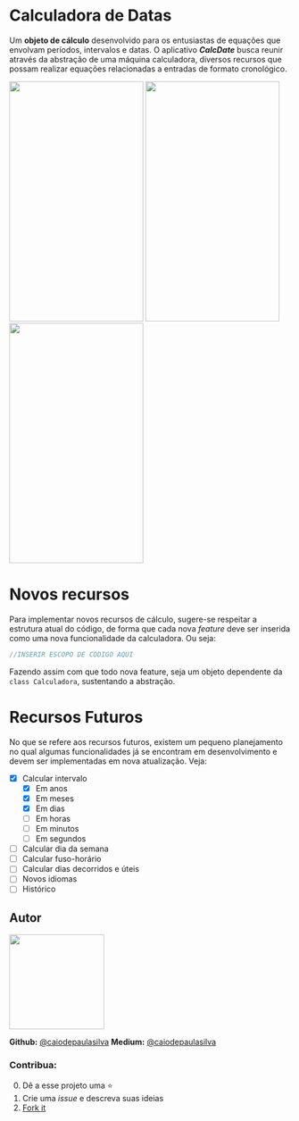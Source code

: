 # Calculadora de Datas

Um **objeto de cálculo** desenvolvido para os entusiastas de equações que envolvam períodos, intervalos e datas. O aplicativo ***CalcDate*** busca reunir através da abstração de uma máquina calculadora, diversos recursos que possam realizar equações relacionadas a entradas  de formato cronológico.

<img src="https://lh3.googleusercontent.com/suJxieUtfgv0ycInep4KhoR84E5sXcytjmF9j-VeU7v8OAktR555oD5iLgEhzZYPxQ_1tzBltVZh7t-quDVmpNUoN9EqnuEFtMWW49lEI2ibAl9cxrQrFqad_hIwG9cZtVH4XlK2QUOKoj3fRFY7aduNGcgO3OaqEh0yrIsTyZOMCGNnpFS91KtKWUU-Em-PGrJAZQX62B6ShRHCZhkN5FxCqyi_BxX5n2vBAwJbKJzC4lFM5-o2BKd2BzisYyf9nw4SqLUdun7_wvkEVhLV69LFXkWzxY0JyGDsf14y0VrRpPWA1eBAfxti1KcohbZCnkWrtD0jS0ktHc-NC8nmG8oDEi4UG8JaxyCOFM4nBEFMbihEhUMZqqiFbeDWGAQj-EIM3DhhkbyUhAV1iGdbvcYfA8plILpUB9UMhcG2TmLESwhScZ8BDyb_nZUoDXCewNmEN-VtMEyp3qANicpZ2Nv4XQrNpj7Rx1rNOG-DCwPCcotiS9yCHNgcQ6-t2prMEtGB1I7h2x5y7zuneMwdvmC8ZwvXbMvgmBkYyb6hmS7XqDu0mdhMMU_F1RCuRDRjOqgTAijZl1OOWwwXezUed8L1cUY2wzhFy5SosGESXuK9bnAI372R4TTPmMtBspJl5q3ehGAoP9RC0an1bhGC8XGWRvgLk43kNF6QbKpdwBGGaIKgnaL-=w352-h626-no" width="240" height="430"> <img src="https://lh3.googleusercontent.com/RAvwodW9fYkqZZqSMB6Wr-vC-OKsi7GHjPoos33syF_eoFClTLXK9RT7YqpABBBFkt76fLaWfC-OYt2wcGvMyevweadKSRHvpfjg1Cnap3tYKvfLzIm0_FViU2f3rB-K5vtt3JXylMsZH1JVDfQuEuAti4DS0dgjqWDWBPKMCg_Wbah8gppMp49KeJZCmGtC2JEW6FpjCUAJK9FbE9vt7vWXuv66JiQQNz3Jog4-WmWuyKgt98wxC2EkXngHyhaN1rf3h9Kr-XIGmnhL5apNQG7vJvUFXDv8fL6qIllFZjHLTEVCnc4u5tFb79NNIpSeESLO41RoboIiTJ-jNeSNEJXjKnLHk4W7yrx5v9CCQ86wqIm9PdRJ-byKs9MUbhwEAOn4FqsfH_aUVvs6WajpAt9iFMW86kApzgn840g6B1Vduet224gnQJ-LlAD_XYMlh2xKut5M6U_XdzT93MYPYxsG6FStc2vxpn_S8kbefmY3Pm_8AUkJxjInoHzaqvoMDo5ZB1bjyhwCm-HhxwMuew2LjNtNchqJqB4UIAwHbTq9uov4BB-zYiyPpqmO9Om6E_qDXti3pyEzbqMV3XVVtOpXnsCqm3yUrzYPbs-LB__ONn8c_VH1RklRthk6uOHYTbgb9moMmkw8VTfbg4Qc_LtRYfT_6gosFMyDpN9t_3AMIdPZ_PjA=w352-h626-no" width="240" height="430">
<img src="https://lh3.googleusercontent.com/g2E5jHQLm-yC_SI5u5cHzZcQ0bR0NKvhs0wY6vkMTKgR-ocF4cZxXCUDfiNNBy5U1IMDqHELAbgiAhK8vC-dxA2u1DTIxK9t_6vC5FOWlEBuk4vf4_B8ZFX892udHyjwcFW_00RKzMvKGNoyQ5ftZIg3HDUqbpWN8necsO3ofFsuUJZnuxdsYruqqnrGJqWBminXAsOW34YWQKoVz76zwq5vtEmcDyaJVfSJ18Xt6XXyQqn7xA4R-l2L-pnsWlQyG7odTH0dn46G7xGhW1DBVco9cvob06m_G6Ed1yRNIvWbEjqq8nKsk3gcGJp3FjwK0Dsz5ZrBCQYxxuJrODW_gXmgGX15YpzIcgPhadY7TC7utPC9nKijwYoTltb__EreMYUSL2k0hyRz-i1TE27anIZY4XUKOkF_OQhXr3EJU18KQFoF6hI6PUDO4tzEI2YQ5Y4aq1_8UZIrm78VkbIPkdIxzqMmjs-kTPful0NTdnpf20paJUpPUCCOvCiXarNa-GoMcLFQ7q0wxWQsZSxjjHBZUgMceNzPAVG7T5B4HEZfdvScwmcAifN5v_KxJJt9Oq3muOfJlxybeDqJ3Hmr0H0Q6Nxnz7EKlv3-9KjQ68_0dTdW89DpujuNUiarPQwQNe8BKBTXjlyyJxG1KoswmjOmV3XZhqslEGKZds0Jmk8gjuXPKULR=w352-h626-no" width="240" height="430">

# Novos recursos
Para implementar novos recursos de cálculo, sugere-se respeitar a estrutura atual do código, de forma que cada nova _feature_ deve ser inserida como uma nova funcionalidade da calculadora. Ou seja:

  ```dart
//INSERIR ESCOPO DE CÓDIGO AQUI
```
Fazendo assim com que todo nova feature, seja um objeto dependente da   `class Calculadora`, sustentando a abstração.

# Recursos Futuros
No que se refere aos recursos futuros, existem um pequeno planejamento no qual algumas funcionalidades já se encontram em desenvolvimento e devem ser implementadas em nova atualização. Veja:

- [x] Calcular intervalo
     - [x] Em anos
     - [x] Em meses
     - [x] Em dias
     - [ ] Em horas
     - [ ] Em minutos
     - [ ] Em segundos
- [ ] Calcular dia da semana
- [ ] Calcular fuso-horário
- [ ] Calcular dias decorridos e úteis
- [ ] Novos idiomas
- [ ] Histórico

## Autor
<img src= "https://avatars3.githubusercontent.com/u/36136627?s=400&v=4" width="170" height="170">

**Github:** [@caiodepaulasilva](https://github.com/caiodepaulasilva)
**Medium:** [@caiodepaulasilva](https://medium.com/@caiodepaulasilva)

### Contribua:

0.  Dê a esse projeto uma  ⭐️
1.  Crie uma _issue_ e descreva suas ideias
2. [Fork it](https://github.com/caiodepaulasilva/calcDate/fork)
